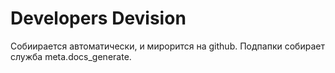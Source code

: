 # Developers Devision

Собиирается автоматически, и мирорится на github. 
Подпапки собирает служба meta.docs_generate.

